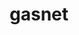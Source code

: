 ---
title: "gasnet"
layout: cache
categories: [package, develop-2024-03-03]
meta: {"versions": ["2023.9.0"], "compilers": ["gcc@=11.4.0", "gcc@=9.4.0", "oneapi@=2024.0.0"], "oss": ["ubuntu20.04", "ubuntu22.04"], "platforms": ["linux"], "targets": ["neoverse_v1", "neoverse_v2", "ppc64le", "x86_64_v3"], "stacks": ["e4s", "e4s-neoverse-v2", "e4s-neoverse_v1", "e4s-oneapi", "e4s-power", "e4s-rocm-external", "root"], "num_specs": 7, "num_specs_by_stack": {"root": 7, "e4s-power": 1, "e4s-neoverse_v1": 1, "e4s-neoverse-v2": 1, "e4s-rocm-external": 2, "e4s": 1, "e4s-oneapi": 1}}
spec_details: [{"hash": "ys2azjjk6u4xvt2s6ca6v2yv26lukifg", "compiler": "gcc@=9.4.0", "versions": ["2023.9.0"], "os": "ubuntu20.04", "platform": "linux", "target": "ppc64le", "variants": ["build_system=generic", "conduits=smp", "~cuda", "~debug", "~level_zero", "~rocm"], "stacks": ["root", "e4s-power"], "size": "-", "tarball": "https://binaries.spack.io/releases/develop-2024-03-03/build_cache/linux-ubuntu20.04-ppc64le/gcc-9.4.0/gasnet-2023.9.0/linux-ubuntu20.04-ppc64le-gcc-9.4.0-gasnet-2023.9.0-ys2azjjk6u4xvt2s6ca6v2yv26lukifg.spack"}, {"hash": "5zws4xhq3hzc47kpturftimesmjcgzvb", "compiler": "gcc@=11.4.0", "versions": ["2023.9.0"], "os": "ubuntu22.04", "platform": "linux", "target": "neoverse_v1", "variants": ["build_system=generic", "conduits=smp", "~cuda", "~debug", "~level_zero", "~rocm"], "stacks": ["root", "e4s-neoverse_v1"], "size": "-", "tarball": "https://binaries.spack.io/releases/develop-2024-03-03/build_cache/linux-ubuntu22.04-neoverse_v1/gcc-11.4.0/gasnet-2023.9.0/linux-ubuntu22.04-neoverse_v1-gcc-11.4.0-gasnet-2023.9.0-5zws4xhq3hzc47kpturftimesmjcgzvb.spack"}, {"hash": "tyh2dqdvs7bnlrpvd4e4oqblqsk5be6r", "compiler": "gcc@=11.4.0", "versions": ["2023.9.0"], "os": "ubuntu22.04", "platform": "linux", "target": "neoverse_v2", "variants": ["build_system=generic", "conduits=smp", "~cuda", "~debug", "~level_zero", "~rocm"], "stacks": ["root", "e4s-neoverse-v2"], "size": "-", "tarball": "https://binaries.spack.io/releases/develop-2024-03-03/build_cache/linux-ubuntu22.04-neoverse_v2/gcc-11.4.0/gasnet-2023.9.0/linux-ubuntu22.04-neoverse_v2-gcc-11.4.0-gasnet-2023.9.0-tyh2dqdvs7bnlrpvd4e4oqblqsk5be6r.spack"}, {"hash": "laz3tnbi6va6rojhtjtpd3iok5sknlgw", "compiler": "gcc@=11.4.0", "versions": ["2023.9.0"], "os": "ubuntu22.04", "platform": "linux", "target": "x86_64_v3", "variants": ["amdgpu_target=gfx908", "build_system=generic", "conduits=smp", "~cuda", "~debug", "~level_zero", "+rocm"], "stacks": ["e4s-rocm-external", "root"], "size": "-", "tarball": "https://binaries.spack.io/releases/develop-2024-03-03/build_cache/linux-ubuntu22.04-x86_64_v3/gcc-11.4.0/gasnet-2023.9.0/linux-ubuntu22.04-x86_64_v3-gcc-11.4.0-gasnet-2023.9.0-laz3tnbi6va6rojhtjtpd3iok5sknlgw.spack"}, {"hash": "gllhpye2l2tiaqmxmwhcehgewa7bx22g", "compiler": "gcc@=11.4.0", "versions": ["2023.9.0"], "os": "ubuntu22.04", "platform": "linux", "target": "x86_64_v3", "variants": ["amdgpu_target=gfx90a", "build_system=generic", "conduits=smp", "~cuda", "~debug", "~level_zero", "+rocm"], "stacks": ["e4s-rocm-external", "root"], "size": "-", "tarball": "https://binaries.spack.io/releases/develop-2024-03-03/build_cache/linux-ubuntu22.04-x86_64_v3/gcc-11.4.0/gasnet-2023.9.0/linux-ubuntu22.04-x86_64_v3-gcc-11.4.0-gasnet-2023.9.0-gllhpye2l2tiaqmxmwhcehgewa7bx22g.spack"}, {"hash": "d3exneuokeptr2n4ix57ca6yvhqeoksq", "compiler": "gcc@=11.4.0", "versions": ["2023.9.0"], "os": "ubuntu22.04", "platform": "linux", "target": "x86_64_v3", "variants": ["build_system=generic", "conduits=smp", "~cuda", "~debug", "~level_zero", "~rocm"], "stacks": ["e4s", "root"], "size": "-", "tarball": "https://binaries.spack.io/releases/develop-2024-03-03/build_cache/linux-ubuntu22.04-x86_64_v3/gcc-11.4.0/gasnet-2023.9.0/linux-ubuntu22.04-x86_64_v3-gcc-11.4.0-gasnet-2023.9.0-d3exneuokeptr2n4ix57ca6yvhqeoksq.spack"}, {"hash": "wwtapdxt45qgtgvdawabxeac7aym7erv", "compiler": "oneapi@=2024.0.0", "versions": ["2023.9.0"], "os": "ubuntu22.04", "platform": "linux", "target": "x86_64_v3", "variants": ["build_system=generic", "conduits=smp", "~cuda", "~debug", "~level_zero", "~rocm"], "stacks": ["e4s-oneapi", "root"], "size": "-", "tarball": "https://binaries.spack.io/releases/develop-2024-03-03/build_cache/linux-ubuntu22.04-x86_64_v3/oneapi-2024.0.0/gasnet-2023.9.0/linux-ubuntu22.04-x86_64_v3-oneapi-2024.0.0-gasnet-2023.9.0-wwtapdxt45qgtgvdawabxeac7aym7erv.spack"}]
---